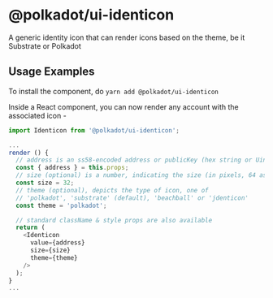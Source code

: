 
@polkadot/ui-identicon
======================

A generic identity icon that can render icons based on the theme, be it Substrate or Polkadot

Usage Examples
--------------

To install the component, do `yarn add @polkadot/ui-identicon`

Inside a React component, you can now render any account with the associated icon -

```javascript
import Identicon from '@polkadot/ui-identicon';

...
render () {
  // address is an ss58-encoded address or publicKey (hex string or Uint8Array)
  const { address } = this.props;
  // size (optional) is a number, indicating the size (in pixels, 64 as default)
  const size = 32;
  // theme (optional), depicts the type of icon, one of
  // 'polkadot', 'substrate' (default), 'beachball' or 'jdenticon'
  const theme = 'polkadot';

  // standard className & style props are also available
  return (
    <Identicon
      value={address}
      size={size}
      theme={theme}
    />
  );
}
...
```

